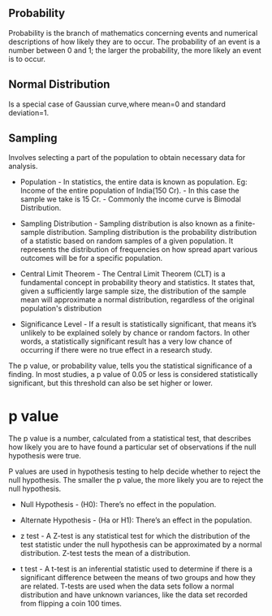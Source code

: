 ## Probability 
Probability is the branch of mathematics concerning events and numerical descriptions of how likely they are to occur. The probability of an event is a number between 0 and 1; the larger the probability, the more likely an event is to occur.

## Normal Distribution
Is a special case of Gaussian curve,where mean=0 and standard deviation=1.

## Sampling 
Involves selecting a part of the population to obtain necessary data for analysis.

- Population - In statistics, the entire data is known as population. Eg: Income of the entire population of India(150 Cr).
             - In this case the sample we take is 15 Cr.
             - Commonly the income curve is Bimodal Distribution.
  
- Sampling Distribution - Sampling distribution is also known as a finite-sample distribution. Sampling distribution is the probability distribution of a statistic based on random samples of a given population. It represents the distribution of frequencies on how spread apart various outcomes will be for a specific population.

- Central Limit Theorem -   The Central Limit Theorem (CLT) is a fundamental concept in probability theory and statistics. It states that, given a sufficiently large sample size, the distribution of the sample mean will approximate a normal distribution, regardless of the original population's distribution

- Significance Level - If a result is statistically significant, that means it’s unlikely to be explained solely by chance or random factors. In other words, a statistically significant result has a very low chance of occurring if there were no true effect in a research study.

The p value, or probability value, tells you the statistical significance of a finding. In most studies, a p value of 0.05 or less is considered statistically significant, but this threshold can also be set higher or lower.

# p value 
The p value is a number, calculated from a statistical test, that describes how likely you are to have found a particular set of observations if the null hypothesis were true.

P values are used in hypothesis testing to help decide whether to reject the null hypothesis. The smaller the p value, the more likely you are to reject the null hypothesis.

- Null Hypothesis -  (H0): There’s no effect in the population.

- Alternate Hypothesis -  (Ha or H1): There’s an effect in the population.

- z test -  A Z-test is any statistical test for which the distribution of the test statistic under the null hypothesis can be approximated by a normal distribution. Z-test tests the mean of a distribution.

- t test -  A t-test is an inferential statistic used to determine if there is a significant difference between the means of two groups and how they are related. T-tests are used when the data sets follow a normal distribution and have unknown variances, like the data set recorded from flipping a coin 100 times.

 
  
